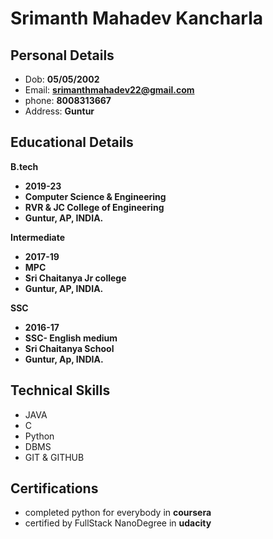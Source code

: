 
# Srimanth Mahadev Kancharla
## Personal Details
- Dob: **05/05/2002**
- Email: **srimanthmahadev22@gmail.com**
- phone: **8008313667**
- Address: **Guntur**

## Educational Details
**B.tech**
 - **2019-23**
 - **Computer Science & Engineering**
 - **RVR & JC College of Engineering**
 - **Guntur, AP, INDIA.**

**Intermediate**
  - **2017-19**
  - **MPC**
  - **Sri Chaitanya Jr college**
  - **Guntur, AP, INDIA.**

**SSC**
  - **2016-17**
  - **SSC- English medium**
  - **Sri Chaitanya School**
  - **Guntur, Ap, INDIA.**

## Technical Skills
  - JAVA
  - C
  - Python
  - DBMS
  - GIT & GITHUB

## Certifications
  - completed python for everybody in **coursera**
  - certified by FullStack NanoDegree in **udacity**
